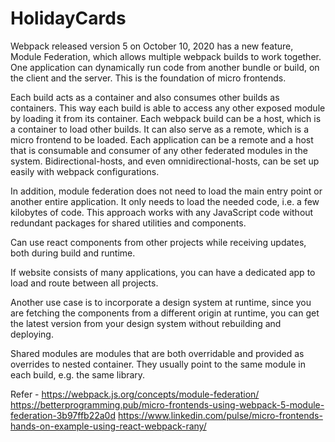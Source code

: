 # HolidayCards
Webpack released version 5 on October 10, 2020 has a new feature, Module Federation, which allows multiple webpack builds to work together. One application can dynamically run code from another bundle or build, on the client and the server. This is the foundation of micro frontends.

Each build acts as a container and also consumes other builds as containers. This way each build is able to access any other exposed module by loading it from its container.
Each webpack build can be a host, which is a container to load other builds. It can also serve as a remote, which is a micro frontend to be loaded. Each application can be a remote and a host that is consumable and consumer of any other federated modules in the system. Bidirectional-hosts, and even omnidirectional-hosts, can be set up easily with webpack configurations.

In addition, module federation does not need to load the main entry point or another entire application. It only needs to load the needed code, i.e. a few kilobytes of code. This approach works with any JavaScript code without redundant packages for shared utilities and components.

Can use react components from other projects while receiving updates, both during build and runtime.

If website consists of many applications, you can have a dedicated app to load and route between all projects.

Another use case is to incorporate a design system at runtime, since you are fetching the components from a different origin at runtime, you can get the latest version from your design system without rebuilding and deploying.

Shared modules are modules that are both overridable and provided as overrides to nested container. They usually point to the same module in each build, e.g. the same library.

Refer -
https://webpack.js.org/concepts/module-federation/
https://betterprogramming.pub/micro-frontends-using-webpack-5-module-federation-3b97ffb22a0d
https://www.linkedin.com/pulse/micro-frontends-hands-on-example-using-react-webpack-rany/

